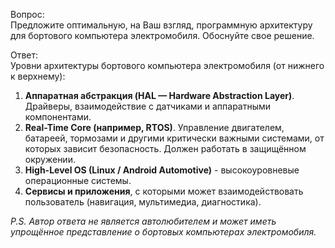 Вопрос:  
Предложите оптимальную, на Ваш взгляд, программную архитектуру для бортового компьютера электромобиля. Обоснуйте свое решение.  

Ответ:  
Уровни архитектуры бортового компьютера электромобиля (от нижнего к верхнему):  

1. **Аппаратная абстракция (HAL — Hardware Abstraction Layer)**. Драйверы, взаимодействие с датчиками и аппаратными компонентами.  
2. **Real-Time Core (например, RTOS)**. Управление двигателем, батареей, тормозами и другими критически важными системами, от которых зависит безопасность. Должен работать в защищённом окружении.  
3. **High-Level OS (Linux / Android Automotive)** - высокоуровневые операционные системы.  
4. **Сервисы и приложения**, с которыми может взаимодействовать пользователь (навигация, мультимедиа, диагностика).  

*P.S. Автор ответа не является автолюбителем и может иметь упрощённое представление о бортовых компьютерах электромобиля.*  